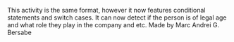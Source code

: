 This activity is the same format, however it now features conditional statements and switch cases. It can now detect if the person is of legal age and what role they play in the company and etc.
Made by Marc Andrei G. Bersabe

